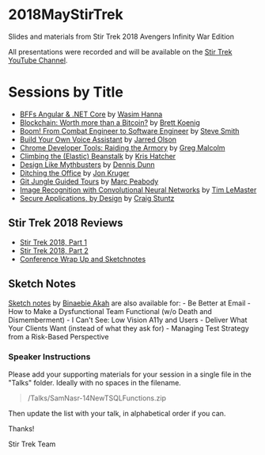 # 2018MayStirTrek

Slides and materials from Stir Trek 2018 Avengers Infinity War Edition

All presentations were recorded and will be available on the [Stir Trek YouTube Channel](https://youtube.com/c/stirtrek).

# Sessions by Title

* [BFFs Angular & .NET Core](talks/WasimHanna-BFFs_Angular_NETCore.pptx.zip) by [Wasim Hanna](https://github.com/wfhanna1)
* [Blockchain: Worth more than a Bitcoin?](talks/BrettKoenig-BlockchainWorthMoreThanABitcoin.pdf) by [Brett Koenig](https://brettkoenig.com)
* [Boom! From Combat Engineer to Software Engineer](talks/Ardalis-BOOM-From-Combat-Engineer-to-Software-Engineer.pdf) by [Steve Smith](https://twitter.com/ardalis)
* [Build Your Own Voice Assistant](talks/Jarred-Olson-Build-Your-Own-Voice-Assistant.pdf) by [Jarred Olson](https://twitter.com/JarredOlson)
* [Chrome Developer Tools: Raiding the Armory](https://speakerdeck.com/gregmalcolm/chrome-dev-tools-raiding-the-armory) by [Greg Malcolm](https://twitter.com/gregmalcolm)
* [Climbing the (Elastic) Beanstalk](talks/Kris-Hatcher-Climbing-the-Elastic-Beanstalk.pdf) by [Kris Hatcher](https://twitter.com/hatcherk)
* [Design Like Mythbusters](talks/Dennis-Dunn-Design-Like-Mythbusters.pdf) by [Dennis Dunn](https://github.com/dennisdunn)
* [Ditching the Office](https://docs.google.com/presentation/d/1rDRHEg7icy2yei3oLKvCOL24bhIAjMqX1bn4xNPzUdU/edit?usp=sharing) by [Jon Kruger](http://jonkruger.com)
* [Git Jungle Guided Tours](https://github.com/marcpeabody/git-jungle-guided-tours) by [Marc Peabody](https://twitter.com/MarcPeabody)
* [Image Recognition with Convolutional Neural Networks](https://github.com/timle8n1/stirtrek2018) by [Tim LeMaster](https://twitter.com/timle8n1)
* [Secure Applications, by Design](https://speakerdeck.com/craigstuntz/secure-applications-by-design-3) by [Craig Stuntz](https://twitter.com/craigstuntz)

## Stir Trek 2018 Reviews

* [Stir Trek 2018, Part 1](https://www.danylkoweb.com/Blog/stir-trek-2018-part-1-KH)
* [Stir Trek 2018, Part 2](https://www.danylkoweb.com/Blog/stir-trek-2018-part-2-ML)
* [Conference Wrap Up and Sketchnotes](http://siriomi.com/2018/05/stir-trek-2018-conference-wrap-up-sketchnotes/)

## Sketch Notes

[Sketch notes](http://siriomi.com/2018/05/stir-trek-2018-conference-wrap-up-sketchnotes/) by [Binaebie Akah](http://siriomi.com/) are also available for: - Be Better at Email - How to Make a Dysfunctional Team Functional (w/o Death and Dismemberment) - I Can't See: Low Vision A11y and Users - Deliver What Your Clients Want (instead of what they ask for) - Managing Test Strategy from a Risk-Based Perspective

### Speaker Instructions

Please add your supporting materials for your session in a single file in the "Talks" folder. Ideally with no spaces in the filename.

> /Talks/SamNasr-14NewTSQLFunctions.zip

Then update the list with your talk, in alphabetical order if you can.

Thanks!

Stir Trek Team
